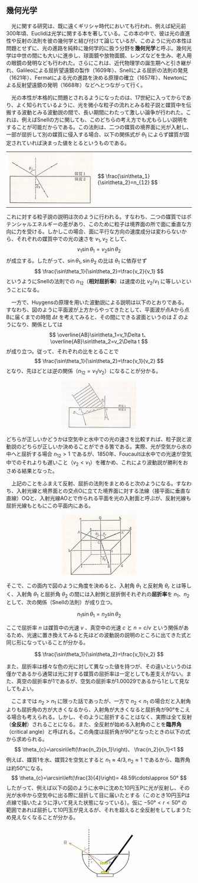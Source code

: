 
## 幾何光学

　光に関する研究は、既に遠くギリシャ時代においても行われ、例えば紀元前300年頃、Euclidは光学に関する本を著している。この本の中で、彼は光の直進性や反射の法則を彼の幾何学と結び付けて論じているが、このように光の本性は問題とせずに、光の進路を純粋に幾何学的に扱う分野を**幾何光学**と呼ぶ。幾何光学は中世の間にも大いに進歩し、球面鏡や放物面鏡、レンズなどを生み、老人用の眼鏡の発明なども行われた。さらにこれは、近代物理学の誕生期へと引き継がれ、Galileoによる屈折望遠鏡の製作（1609年）、Snellによる屈折の法則の発見（1621年）、Fermatによる光の進路を決める原理の確立（1657年）、Newtonによる反射望遠鏡の発明（1668年）などへとつながって行く。

　光の本性が本格的に問題とされるようになったのは、17世紀に入ってからであり、よく知られているように、光を微小な粒子の流れとみる粒子説と媒質中を伝搬する波動とみる波動説の間で、長い期間にわたって激しい論争が行われた。これは、例えばSnellの方に関しても、このどちらの考え方でも尤もらしい説明をすることが可能だからである。この法則は、二つの媒質の境界面に光が入射し、一部が屈折して別の媒質に侵入する場合、以下の関係式が $\theta_1$ によらず媒質が固定されていれば決まった値をとるというものである。

<table>
<tr><td>
    <img src="./images/refraction.png">
</td>
<td>
    $$
        \frac{\sin\theta_1}{\sin\theta_2}=n_{12}
    $$
</td></tr>
</table>

これに対する粒子説の説明は次のように行われる。すなわち、二つの媒質ではポテンシャルエネルギーの差があり、このために粒子は境界面の所で面に垂直な方向に力を受ける。しかしこの場合、面に平行な方向の速度成分は変わらないから、それぞれの媒質中での光の速さを $v_1,v_2$ として、
$$
    v_1\sin\theta_1=v_2\sin\theta_2
$$
が成立する。したがって、$\sin\theta_1,\sin\theta_2$ の比は $\theta_1$ に依存せず
$$
    \frac{\sin\theta_1}{\sin\theta_2}=\frac{v_2}{v_1}
$$
というようにSnellの法則での $n_{12}$（**相対屈折率**）は速度の比 $v_2/v_1$ に等しいということになる。

　一方で、Huygensの原理を用いた波動説による説明は以下のとおりである。すなわち、図のように平面波が上方からやってきたとして、平面波が点Aから点Bに届くまでの時間 $\Delta t$ を考えてみると、その間にできる波面というのは $\Sigma$ のようになり、関係としては
$$
    \overline{AB}\sin\theta_1=v_1\Delta t、
    \overline{AB}\sin\theta_2=v_2\Delta t
$$
が成り立つ。従って、それぞれの比をとることで
$$
    \frac{\sin\theta_1}{\sin\theta_2}=\frac{v_1}{v_2}
$$
となり、先ほどとは逆の関係（$n_{12}=v_1/v_2$）になることが分かる。

<p align="center">
    <img width="40%" src="images/huygens.png">
</p>

どちらが正しいかどうかは空気中と水中での光の速さを比較すれば、粒子説と波動説のどちらが正しいか決めることができる筈である。実際、光が空気から水の中へと屈折する場合 $n_{12}>1$ であるが、1850年、Foucaultは水中での光速が空気中でのそれよりも遅いこと（$v_2<v_1$）を確かめ、これにより波動説が勝利をおさめる結果となった。

　上記のことをふまえて反射、屈折の法則をまとめると次のようになる。すなわち、入射光線と境界面との交点Oに立てた境界面に対する法線（接平面に垂直な直線）OQと、入射光線AOとで作られる平面を光の入射面と呼ぶが、反射光線も屈折光線もともにこの平面内にある。

<p align="center">
    <img width="40%" src="images/snell.png">
</p>

そこで、この面内で図のように角度を決めると、入射角 $\theta_1$ と反射角 $\theta_r$ とは等しく、入射角 $\theta_1$ と屈折角 $\theta_2$ の間には入射側と屈折側それぞれの**屈折率**を $n_1、n_2$ として、次の関係（Snellの法則）が成り立つ。

$$
    n_1\sin\theta_1=n_2\sin\theta_2
$$

ここで屈折率 $n$ は媒質中の光速 $v$ 、真空中の光速 $c$ と $n=c/v$ という関係があるため、光速に置き換えてみると先ほどの波動説の説明のところに出てきた式と同じ形になっていることが分かる。

$$
    \frac{\sin\theta_1}{\sin\theta_2}=\frac{v_1}{v_2}
$$

また、屈折率は様々な色の光に対して異なった値を持つが、その違いというのは僅かであるから通常は光に対する媒質の屈折率は一定としても差支えがない。また、真空の屈折率が1であるが、空気の屈折率が1.00029であるから1として見なしてもよい。

　ここまでは $n_2>n_1$ に限った話であったが、一方で $n_2<n_1$ の場合だと入射角よりも屈折角の方が大きくなるから、入射角が大きくなると屈折角が90°をこえる場合も考えられる。しかし、そのように屈折することはなく、実際は全て反射（**全反射**）されることになる。また、全反射が始める入射角のことを**臨界角**（critical angle）と呼ばれる。この角度は屈折角が90°となったときの以下の式から求められる。
$$
    \theta_{c}=\arcsin\left(\frac{n_2}{n_1}\right)、
    \frac{n_2}{n_1}<1
$$
例えば、媒質1を水、媒質2を空気とすると $n_1\approx 4/3,n_2\approx 1$ であるから、臨界角は約50°になる。
$$
    \theta_{c}=\arcsin\left(\frac{3}{4}\right)=
    48.59\cdots\approx 50°
$$
したがって、例えば以下の図のように水中に沈めた10円玉Pに光が反射し、その光が水中から空気中に出る際に屈折して目に届いたとする（このとき10円玉Pは点線で描いたように浮いて見えた状態になっている）。仮に $-50°<r<50°$ の範囲であれば屈折して10円玉が見えるが、それを超えると全反射をしてしまうため見えなくなることが分かる。 

<p align="center">
    <img width="40%" src="images/total_reflection.png">
</p>

